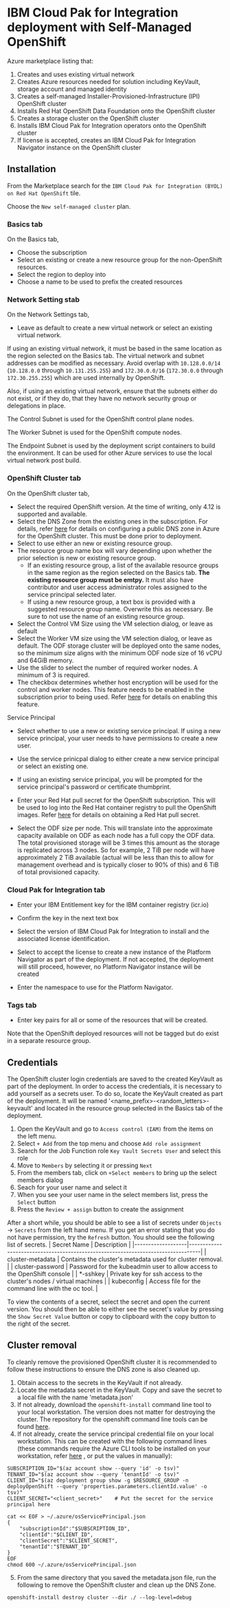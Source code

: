 # IBM Cloud Pak for Integration deployment with Self-Managed OpenShift

Azure marketplace listing that: 
1. Creates and uses existing virtual network
2. Creates Azure resources needed for solution including KeyVault, storage account and managed identity
3. Creates a self-managed Installer-Provisioned-Infrastructure (IPI) OpenShift cluster
4. Installs Red Hat OpenShift Data Foundation onto the OpenShift cluster 
5. Creates a storage cluster on the OpenShift cluster
6. Installs IBM Cloud Pak for Integration operators onto the OpenShift cluster
7. If license is accepted, creates an IBM Cloud Pak for Integration Navigator instance on the OpenShift cluster

## Installation

From the Marketplace search for the `IBM Cloud Pak for Integration (BYOL) on Red Hat OpenShift` tile.

Choose the `New self-managed cluster` plan.

### Basics tab

On the Basics tab,
- Choose the subscription
- Select an existing or create a new resource group for the non-OpenShift resources.
- Select the region to deploy into
- Choose a name to be used to prefix the created resources

### Network Setting stab

On the Network Settings tab,
- Leave as default to create a new virtual network or select an existing virtual network. 

If using an existing virtual network, it must be based in the same location as the region selected on the Basics tab. The virtual network and subnet addresses can be modified as necessary. Avoid overlap with `10.128.0.0/14` (`10.128.0.0` through `10.131.255.255`) and `172.30.0.0/16` (`172.30.0.0` through `172.30.255.255`) which are used internally by OpenShift.

Also, if using an existing virtual network, ensure that the subnets either do not exist, or if they do, that they have no network security group or delegations in place.

The Control Subnet is used for the OpenShift control plane nodes. 

The Worker Subnet is used for the OpenShift compute nodes.

The Endpoint Subnet is used by the deployment script containers to build the environment. It can be used for other Azure services to use the local virtual network post build.

### OpenShift Cluster tab

On the OpenShift cluster tab, 
- Select the required OpenShift version. At the time of writing, only 4.12 is supported and available.
- Select the DNS Zone from the existing ones in the subscription. For details, refer [here](https://docs.openshift.com/container-platform/4.12/installing/installing_azure/installing-azure-account.html#installation-azure-network-config_installing-azure-account) for details on configuring a public DNS zone in Azure for the OpenShift cluster. This must be done prior to deployment.
- Select to use either an new or existing resource group.
- The resource group name box will vary depending upon whether the prior selection is new or existing resource group. 
    - If an existing resource group, a list of the available resource groups in the same region as the region selected on the Basics tab. **The existing resource group must be emtpy.** It must also have contributor and user access administrator roles assigned to the service principal selected later. 
    - If using a new resource group, a text box is provided with a suggested resource group name. Overwrite this as necessary. Be sure to not use the name of an existing resource group.
- Select the Control VM Size using the VM selection dialog, or leave as default
- Select the Worker VM size using the VM selection dialog, or leave as default. The ODF storage cluster will be deployed onto the same nodes, so the minimum size aligns with the minimum ODF node size of 16 vCPU and 64GiB memory.
- Use the slider to select the number of required worker nodes. A minimum of 3 is required.
- The checkbox determines whether host encryption will be used for the control and worker nodes. This feature needs to be enabled in the subscription prior to being used. Refer [here](https://learn.microsoft.com/en-us/azure/virtual-machines/disks-enable-host-based-encryption-portal?tabs=azure-cli) for details on enabling this feature.

Service Principal
- Select whether to use a new or existing service principal. If using a new service principal, your user needs to have permissions to create a new user.
- Use the service prinicpal dialog to either create a new service principal or select an existing one.
- If using an existing service principal, you will be prompted for the service principal's password or certificate thumbprint.

- Enter your Red Hat pull secret for the OpenShift subscription. This will be used to log into the Red Hat container registry to pull the OpenShift images. Refer [here](https://access.redhat.com/documentation/en-us/openshift_cluster_manager/2023/html/managing_clusters/assembly-managing-clusters#downloading_and_updating_pull_secrets) for details on obtaining a Red Hat pull secret.

- Select the ODF size per node. This will translate into the approximate capacity available on ODF as each node has a full copy the ODF data. The total provisioned storage will be 3 times this amount as the storage is replicated across 3 nodes. So for example, 2 TiB per node will have approximately 2 TiB available (actual will be less than this to allow for management overhead and is typically closer to 90% of this) and 6 TiB of total provisioned capacity.

### Cloud Pak for Integration tab

- Enter your IBM Entitlement key for the IBM container registry (icr.io) 
- Confirm the key in the next text box

- Select the version of IBM Cloud Pak for Integration to install and the associated license identification.
- Select to accept the license to create a new instance of the Platform Navigator as part of the deployment. If not accepted, the deployment will still proceed, however, no Platform Navigator instance will be created
- Enter the namespace to use for the Platform Navigator.

### Tags tab

- Enter key pairs for all or some of the resources that will be created.

Note that the OpenShift deployed resources will not be tagged but do exist in a separate resource group.

## Credentials

The OpenShift cluster login credentials are saved to the created KeyVault as part of the deployment. In order to access the credentials, it is necessary to add yourself as a secrets user. To do so, locate the KeyVault created as part of the deployment. It will be named '<name_prefix>-<random_letters>-keyvault' and located in the resource group selected in the Basics tab of the deployment. 

1. Open the KeyVault and go to `Access control (IAM)` from the items on the left menu.
2. Select `+ Add` from the top menu and choose `Add role assignment`
3. Search for the Job Function role `Key Vault Secrets User` and select this role
4. Move to `Members` by selecting it or pressing `Next`
5. From the members tab, click on `+Select members` to bring up the select members dialog
6. Seach for your user name and select it
7. When you see your user name in the select members list, press the `Select` button
8. Press the `Review + assign` button to create the assignment

After a short while, you should be able to see a list of secrets under `Objects` -> `Secrets` from the left hand menu. If you get an error stating that you do not have permission, try the `Refresh` button. You should see the following list of secrets.
|  Secret Name      | Description                                                                      |
|-------------------|----------------------------------------------------------------------------------|
| cluster-metadata  | Contains the cluster's metadata used for cluster removal. |
| cluster-password  | Password for the kubeadmin user to allow access to the OpenShift console |
| *-sshkey          | Private key for ssh access to the cluster's nodes / virtual machines |
| kubeconfig        | Access file for the command line with the oc tool. |

To view the contents of a secret, select the secret and open the current version. You should then be able to either see the secret's value by pressing the `Show Secret Value` button or copy to clipboard with the copy button to the right of the secret.

## Cluster removal

To cleanly remove the provisioned OpenShift cluster it is recommended to follow these instructions to ensure the DNS zone is also cleaned up.

1. Obtain access to the secrets in the KeyVault if not already.
2. Locate the metadata secret in the KeyVault. Copy and save the secret to a local file with the name 'metadata.json'
3. If not already, download the `openshift-install` command line tool to your local workstation. The version does not matter for destroying the cluster. The repository for the openshift command line tools can be found [here](https://mirror.openshift.com/pub/openshift-v4). 
4. If not already, create the service principal credential file on your local workstation. This can be created with the following command lines (these commands require the Azure CLI tools to be installed on your workstation, refer [here](https://learn.microsoft.com/en-us/cli/azure/install-azure-cli) , or put the values in manually):
```shell
SUBSCRIPTION_ID="$(az account show --query 'id' -o tsv)"
TENANT_ID="$(az account show --query 'tenantId' -o tsv)"
CLIENT_ID="$(az deployment group show -g $RESOURCE_GROUP -n deployOpenShift --query 'properties.parameters.clientId.value' -o tsv)"
CLIENT_SECRET="<client_secret>"    # Put the secret for the service principal here

cat << EOF > ~/.azure/osServicePrincipal.json
{
    "subscriptionId":"$SUBSCRIPTION_ID",
    "clientId":"$CLIENT_ID",    
    "clientSecret":"$CLIENT_SECRET",
    "tenantId":"$TENANT_ID"
}
EOF
chmod 600 ~/.azure/osServicePrincipal.json
```
5. From the same directory that you saved the metadata.json file, run the following to remove the OpenShift cluster and clean up the DNS Zone.
```shell
openshift-install destroy cluster --dir ./ --log-level=debug
```
